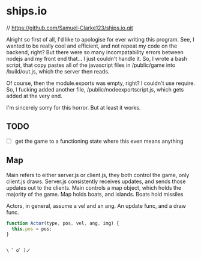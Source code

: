 
# ships.io

// https://github.com/Samuel-Clarke123/ships.io.git

Alright so first of all, I'd like to apologise for ever writing this program.
See, I wanted to be really cool and efficient, and not repeat my code on the backend, right?
But there were so many incompatability errors between nodejs and my front end that... I just couldn't handle it.
So, I wrote a bash script, that copy pastes all of the javascript files in /public/game into /build/out.js,
which the server then reads.

Of course, then the module.exports was empty, right? I couldn't use require.
So, I fucking added another file, /public/nodeexportscript.js, which gets added at the very end.

I'm sincerely sorry for this horror. But at least it works.

## TODO

- [ ] get the game to a functioning state where this even means anything


## Map

Main refers to either server.js or client.js, they both control the game, only client.js draws.
Server.js consistently receives updates, and sends those updates out to the clients.
Main controls a map object, which holds the majority of the game.
Map holds boats, and islands.
Boats hold missiles

Actors, in general, assume a vel and an ang. An update func, and a draw func.

```javascript
function Actor(type, pos, vel, ang, img) {
  this.pos = pos;
}


\ ゜o゜)ノ